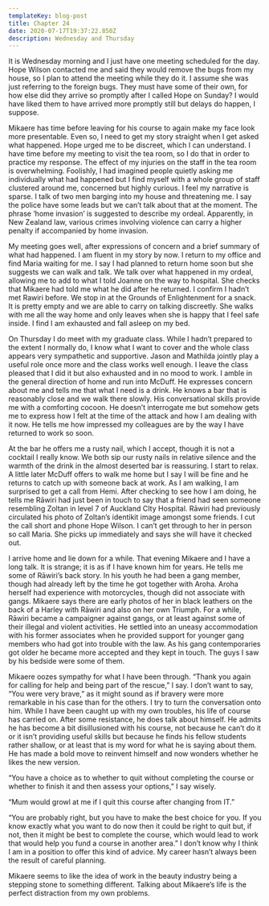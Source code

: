 ```yaml
---
templateKey: blog-post
title: Chapter 24
date: 2020-07-17T19:37:22.850Z
description: Wednesday and Thursday
---
```

It is Wednesday morning and I just have one meeting scheduled for the day. Hope Wilson contacted me and said they would remove the bugs from my house, so I plan to attend the meeting while they do it. I assume she was just referring to the foreign bugs. They must have some of their own, for how else did they arrive so promptly after I called Hope on Sunday? I would have liked them to have arrived more promptly still but delays do happen, I suppose.

Mikaere has time before leaving for his course to again make my face look more presentable. Even so, I need to get my story straight when I get asked what happened. Hope urged me to be discreet, which I can understand. I have time before my meeting to visit the tea room, so I do that in order to practice my response. The effect of my injuries on the staff in the tea room is overwhelming. Foolishly, I had imagined people quietly asking me individually what had happened but I find myself with a whole group of staff clustered around me, concerned but highly curious. I feel my narrative is sparse. I talk of two men barging into my house and threatening me. I say the police have some leads but we can’t talk about that at the moment. The phrase ‘home invasion’ is suggested to describe my ordeal. Apparently, in New Zealand law, various crimes involving violence can carry a higher penalty if accompanied by home invasion.

My meeting goes well, after expressions of concern and a brief summary of what had happened. I am fluent in my story by now. I return to my office and find Maria waiting for me. I say I had planned to return home soon but she suggests we can walk and talk. We talk over what happened in my ordeal, allowing me to add to what I told Joanne on the way to hospital. She checks that Mikaere had told me what he did after he returned. I confirm I hadn’t met Rawiri before. We stop in at the Grounds of Enlightenment for a snack. It is pretty empty and we are able to carry on talking discreetly. She walks with me all the way home and only leaves when she is happy that I feel safe inside. I find I am exhausted and fall asleep on my bed.

On Thursday I do meet with my graduate class. While I hadn’t prepared to the extent I normally do, I know what I want to cover and the whole class appears very sympathetic and supportive. Jason and Mathilda jointly play a useful role once more and the class works well enough. I leave the class pleased that I did it but also exhausted and in no mood to work. I amble in the general direction of home and run into McDuff. He expresses concern about me and tells me that what I need is a drink. He knows a bar that is reasonably close and we walk there slowly. His conversational skills provide me with a comforting cocoon. He doesn’t interrogate me but somehow gets me to express how I felt at the time of the attack and how I am dealing with it now. He tells me how impressed my colleagues are by the way I have returned to work so soon.

At the bar he offers me a rusty nail, which I accept, though it is not a cocktail I really know. We both sip our rusty nails in relative silence and the warmth of the drink in the almost deserted bar is reassuring. I start to relax. A little later McDuff offers to walk me home but I say I will be fine and he returns to catch up with someone back at work. As I am walking, I am surprised to get a call from Hemi. After checking to see how I am doing, he tells me Rāwiri had just been in touch to say that a friend had seen someone resembling Zoltan in level 7 of Auckland CIty Hospital. Rāwiri had previously circulated his photo of Zoltan’s identikit image amongst some friends. I cut the call short and phone Hope Wilson. I can’t get through to her in person so call Maria. She picks up immediately and says she will have it checked out.

I arrive home and lie down for a while. That evening Mikaere and I have a long talk. It is strange; it is as if I have known him for years. He tells me some of Rāwiri’s back story. In his youth he had been a gang member, though had already left by the time he got together with Aroha. Aroha herself had experience with motorcycles, though did not associate with gangs. Mikaere says there are early photos of her in black leathers on the back of a Harley with Rāwiri and also on her own Triumph. For a while, Rāwiri became a campaigner against gangs, or at least against some of their illegal and violent activities. He settled into an uneasy accommodation with his former associates when he provided support for younger gang members who had got into trouble with the law. As his gang contemporaries got older he became more accepted and they kept in touch. The guys I saw by his bedside were some of them.

Mikaere oozes sympathy for what I have been through. “Thank you again for calling for help and being part of the rescue,” I say. I don’t want to say, “You were very brave,” as it might sound as if bravery were more remarkable in his case than for the others. I try to turn the conversation onto him. While I have been caught up with my own troubles, his life of course has carried on. After some resistance, he does talk about himself. He admits he has become a bit disillusioned with his course, not because he can’t do it or it isn’t providing useful skills but because he finds his fellow students rather shallow, or at least that is my word for what he is saying about them. He has made a bold move to reinvent himself and now wonders whether he likes the new version.

“You have a choice as to whether to quit without completing the course or whether to finish it and then assess your options,” I say wisely.

“Mum would growl at me if I quit this course after changing from IT.”

“You are probably right, but you have to make the best choice for you. If you know exactly what you want to do now then it could be right to quit but, if not, then it might be best to complete the course, which would lead to work that would help you fund a course in another area.” I don’t know why I think I am in a position to offer this kind of advice. My career hasn’t always been the result of careful planning.

Mikaere seems to like the idea of work in the beauty industry being a stepping stone to something different. Talking about Mikaere’s life is the perfect distraction from my own problems.